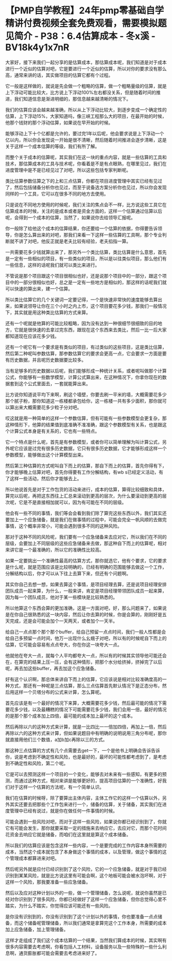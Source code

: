 # 【PMP自学教程】24年pmp零基础自学精讲付费视频全套免费观看，需要模拟题见简介 - P38：6.4估算成本 - 冬x溪 - BV18k4y1x7nR

大家好，接下来我们一起分享的是估算成本，那估算成本呢，我们知道是对于成本进行一个近似的估算对吧，它是要进行一个近似的估算，所以对你的要求没有那么高，通常来讲的话，其实做项目的估算它都有个过程。

它一般是这样做的，就说是先会做一个粗略的估算，做一个粗略量级的估算，就是上下浮动可能比较大，比方说上下浮动100%左右都没关系，但是随着时间的推进，我们知道信息是渐进明细的，那信息越来越清晰的情况下。

我们的估算应该会越来越准确，所以从上下浮动比较大，到逐步变成一个确定性的估算，上下浮动15%，大家知道吗，像三峡工程那么大的项目，在最开始的时候，他那个钱财的那个浮动估算，如果说在早开始的时候。

能够浮动上下十个亿都是允许的，要过完1年以后呢，他会要求说是上下浮动一个亿以内，所以你会发现说一开始是很不清晰，然后随着时间推进会逐步清晰，这是关于这样一个成本估算的等级，我们有所了解。

而整个关于成本的估算呢，其实我们在这一块的重点内容，就是一些估算的工具和技术，那估算成本的工具与技术呢，你看着是不是有点眼熟，在哪里见过，我们在进度管理中是不是已经见过了对吧，所以这些包括专家判断呢。

类比估算参数估算之下的上和三点估算，你都在项目进度管理中其实已经有见过了，然后包括储备分析你也见过，而至于说备选方案分析你也见过，所以你会发现同样的一个工具，它可以在很多不同的地方去使用。

只是说在不同地方使用的时候呢，我们关注的焦点会不一样，比方说这些工具它在估算成本的时候，关注的是成本或者是资金方面的，这样一个估算通过估算以后呢，会得到一个成本的估算，当然了，如果说你去给领导汇报呢。

你一般除了给他这个成本的估算结果，你还要给一个估算的依据，你得要告诉领导，你是怎么算出来的对吧，那我们来看一下这样一些估算的工具啊，那个专业判断就不讲了对吧，他反正就是老夫比较有经验，老夫掐指一算。

一共需要花多少钱就算出来了，那另外一个类比估算，类比估算是什么意思，首先是一定有一些相似的项目，有一些类似的项目，所以是以往类似项目，那么他们有一些信息，这样的话呢我们就可以类比来进行。

不管说是那个项目跟这个项目很相似也好，还是说那个项目中的一部分，跟这个项目中的一部分很相似也好，总之是一定有一些地方是相似的，那这样的话呢我们就可以快速的算出来，建一个估算。

所以类比估算它的几个关键词一定要记得，一个是快速非常快的速度能够去算出来，如果说领导让你在三个小时之内上市，这个项目要花多少钱，那我们一般情况下，其实就是用这种类比估算的方式来算。

还有一个呢就是他算的可能比较粗略，因为没有达到一种很细节很细致的目的地方，它就是很快速的去拿过完东西，跟现在这个东西来去类比，然后一比一后大家都知道现在应该花多少钱。

还有一个呢它有一个要求是有类似的项目，有过类似的这些项目，这是类比估算，然后第二种呢叫参数估算，那参数估算它的要求会更高一点，它会要求一方面是要有历史数据，并且呢历史数据要比较多。

当有足够多的历史数据以后呢，我们能够形成一种统计关系，或者呢叫做那个计算公式，你能够有一些数学模型，计算公式算出来，在这种情况下，你拿你现在的数据套到这个公式里面去，一套就能算出来。

比方说你知道说平均下来啊，刷这个墙壁，你要去刷一平米的墙，大概需要花多少那个腻子粉，那你知道这一栋楼都承包给你，这一栋楼一共有多少面积，那你就可以算出来大概需要花多少粒子分对吧。

哎这就是用一种简单的这样一个参数估算，但有可能有一些参数模型会更复杂，那这种情形下，他算的结果值到底准确不准准确，跟这个参数模型有关系，也是跟这个计算公式本身是有关系的，它也有一些特点。

它一个特点是什么呢，首先是有参数模型，或者你可以简单理解为叫计算公式，另外呢它应该是过完有很多历史数据，它只有很多历史数据，它才能够形成这样一个参数模型，能够做出这个计算模型出来。

然后第三种估算的方式呢叫自下而上的估算，那自下而上的估算，首先你得有下，你才能够晚上估算对吧，首先你得要有工作分解结构，有wb s已经定义活动，有了这样一些活动，然后你才能够去上。

所以他说首先是对于工作包货的活动来进行，成本的估算，算得比较细致和具体，算完以后呢，再把这东西往上汇总来滚动到更高的层次，为什么要滚动到更高的层次呢，它是不是直接相加就可以，因为有可能在不同的层级。

他会有一些不同的事情，我们等会会看到我们除了算完这些东西以外，我们其实还要加上一个应急储备，就是我们在做事情的过程中，可能会完全一帆风顺的去做完事情，这个概率非常小，可能会遇到很多不同的这种风险。

那对于这种不同的风险呢，我们要有一个应急储备来去应对它，所以我们在不同的层级，会要加上不同层级的这些应急储备来去做，那这种自下而上的估算呢，相对来讲它是一个最准确的，所以它的准确性比较高。

如果一定要挑出一个准确性最高的估算方式，那你就选它，他有个要求，它的要求是什么呢，就是范围应该是比较明确的，已经有明确的范围能够去做这一个工作，分解结构以后，你才可以从下往上去算下来，但还有个问题啊。

其实你自己去想一想，如果去算这个事情，是项目经理去算，还是说项目经理安排团队成员一起来算，为什么，一般来讲，肯定是项目经理带领团队成员一起来算，因为每一个团队成员，他对于某一些模块是比较熟悉的。

所以他算这个东西会算的更加准确，这是一方面对吧，好，那么问题来了，如果说是在你自己很熟悉的这一块内容，然后让你去算的时候，你是会算的，刚刚好是五天完成，还是会可能会加个一天两天，或者加个一天半。

给自己一点点那个那个那个buffer，给自己预留一点点时间，我们一般人性都是会给自己多预留一点时间，他万一出现什么幺蛾子对吧，所以有的时候呢自下而上的估算，它可能会容易有点点夸大，你在你这一块夸大一点。

他就他在夸大一点，就每个人平均都夸大一点，所以有的时候其实领导他可能还会在，在算完的结果上压一压，会有这种情形，把那个水分给挤掉，挤掉完了以后呢，再去加这些buffer，再去加这个应急储备。

好有这个认识啊，那总体来讲自下而上的估算，它应该说是相对比较准确度高的一种方式，那还有一种呢是三点估算，那么三点估算首先默认情况下是正态分布，然后用这样一个贝塔分布的公式来计算，怎么算呢。

首先应该是有一个最好的情况下来算，大概需要花多少钱，然后最可能的情况下需要花多少钱，以及最糟糕的情况下可能需要花多少钱，我们会用一倍，最好的情况的是那个那个成本加上四倍，最可能的成本加上最坏的这个成本。

然后再除以六的这种方式来计算，就是一比四比一一倍加四倍，再加上一倍，然后再除以六的这种方式来计算，但如果说题目中有明确的说明说用三角分布呢，那你就直接用他们三个数值，a加b加c再除以三的方式。

那这种三点估算的方式有几个点需要去get一下，一个是他书上明确会告诉告诉你，说是考虑到不确定性和风险，也是最好的，最坏的可能性都考虑到了，是考虑到不确定性和风险，第二个呢。

它是可以去预测这样一个项目的一个变化，能够去对未来有一些感知，有更多的预测，而通过这种方式，相对来讲是能够更好的，提高项目估算的一个准确性，好我们对于这样一个估算的方法呢，有一个简单认识。

我们在估算的时候呀，除了要算出主体内容，主体工作它的这样一个估算以外，另外其实还要去把那些个工作包来进行一个，储备的估算，关于储备，其实我们在进度管理中已经有说过，就是你在做任何一件事情的时候。

可能会遇到一些风险对吧，而对于这样一些风险，如果说你都已经识别到了，你就它有可能会发生，那你就要采取一定的措施来去响应它，去应对它，而那个花时间花资金去响应它就是储备，而咱们在这里就是算这个成本储备。

所以我们的估算应该是包含这样一些内容，一个是要完成的工作内容本身所需要的成本，当然这个成本就包含了本身做这个事情的成本，以及管理，做这个事情的这个管理成本都算进来对吧。

然后呢另外就是应付已经识别到了这个风险，它的一个应急储备，就是对于我已经识别到某某风险，就是比方说这里有可能会啊，这个地板可能会被水泡坏啊，对于这样一个风险，那我要准备一些应急储备。

然后以及应对这种计划以外的一些，做一个管理储备，怎么说呢，就说你虽然是已经对你识别到了很多风险，你都已经做好了这样一个应急储备，但你总觉得心里不踏实，为什么不踏实，你觉得应该可能还有一些风险。

是你没有识别到的，你没有识别到了这个计划以外的事情，你也要准备一点点储备，而这个储备呢管理储备，所以我们通常是拿算完这个工作本身，所需要的成本加上应急储备，加上管理储备。

这样才走组成了我们这个成本估算的一个结果，当然我们算成本的时候，其实啊有很多内容需要去考虑啊，你看包括人工材料，设备服务以及一些特殊的一些什么利息啊，通货膨胀都可能会需要去考虑进来好了。

